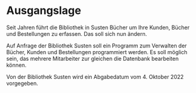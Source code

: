 # Ausgangslage

Seit Jahren führt die Bibliothek in Susten Bücher um Ihre Kunden, Bücher und Bestellungen zu erfassen. Das soll sich nun ändern.

Auf Anfrage der Bibliothek Susten soll ein Programm zum Verwalten der Bücher, Kunden und Bestellungen programmiert werden. Es soll möglich sein, das mehrere Mitarbeiter zur gleichen die Datenbank bearbeiten können.

Von der Bibliothek Susten wird ein Abgabedatum vom 4. Oktober 2022 vorgegeben.